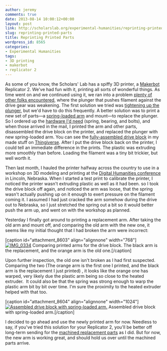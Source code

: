 ```yaml
---
author: jeremy
comments: true
date: 2013-08-14 10:00:12+00:00
layout: post
link: http://scholarslab.org/experimental-humanities/reprinting-printed-parts/
slug: reprinting-printed-parts
title: Reprinting Printed Parts
wordpress_id: 8565
categories:
- Experimental Humanities
tags:
- 3D printing
- makerbot
- replicator 2
---
```


As some of you know, the Scholars' Lab has a spiffy 3D printer, a [Makerbot](http://makerbot.com) Replicator 2. We've had fun with it, printing all sorts of wonderful things. As time went on and we continued using it, we ran into a problem [plenty of other folks encountered](http://support.makerbot.com/entries/22871743-Replicator-2-stops-extruding-either-starts-clicking-or-silently-stops-), where the plunger that pushes filament against the drive gear was weakening. The first solution we tried was [tightening up the plunger](http://www.youtube.com/watch?v=QOJN_8AAC9U), but we'd have to do this frequently. A better solution was to print a new set of parts—a [spring-loaded arm](http://www.thingiverse.com/thing:53125) and mount—to replace the plunger. So I ordered up the [hardware I'd need](http://store.makerbot.com/drive-block-hardware-kit.html) (spring, bearing, and bolts), and when those arrived in the mail, I printed the arm and other parts, disassembled the drive block on the printer, and replaced the plunger with new spring-loaded arm. You can see the [fully-assembled drive block](http://www.thingiverse.com/make:38003) in my made stuff on [Thingiverse](http://thingiverse.com). After I put the drive block back on the printer, I could tell an immediate difference in the prints. The plastic was extruding more smoothly than before. Loading the filament was a tiny bit trickier, but well worth it.

Then last month, I hauled the printer halfway across the country to use in a workshop on 3D modeling and printing at the [Digital Humanities conference](http://dh2013.unl.edu) in Lincoln, Nebraska. When I started a test print to calibrate the printer, I noticed the printer wasn't extruding plastic as well as it had been. so I took the drive block off again, and noticed the arm was loose, that the spring wasn't actually pushing up on it enough to exert pressure on the filament coming it. I assumed I had just cracked the arm somehow during the drive out to Nebraska, so I just stretched the spring out a bit so it would better push the arm up, and went on with the workshop as planned.

Yesterday I finally got around to printing a replacement arm. After taking the old arm and mount off, and comparing the old arm with the new one, it seems like my initial thought that I had broken the arm were incorrect:

[caption id="attachment_8603" align="alignnone" width="768"][![IMG_0334](http://www.scholarslab.org/wp-content/uploads/2013/08/IMG_0334-768x1024.jpg)](http://www.scholarslab.org/wp-content/uploads/2013/08/IMG_0334.jpg) Comparing printed arms for the drive block. The black arm is the replacement, and the orange arm is the old one.[/caption]

Upon further inspection, the old one isn't broken as I had first suspected. Comparing the two (The orange arm is the first one I printed, and the black arm is the replacement I just printed) , it looks like the orange one has warped, very likely due the plastic arm being so close to the heated extruder.  It could also be that the spring was strong enough to warp the plastic arm bit by bit over time. I'm sure the proximity to the heated extruder helped with that too.

[caption id="attachment_8604" align="alignnone" width="1024"][![Assembled drive block with spring-loaded arm.](http://www.scholarslab.org/wp-content/uploads/2013/08/IMG_0338-1024x768.jpg)](http://www.scholarslab.org/wp-content/uploads/2013/08/IMG_0338.jpg) Assembled drive block with spring-loaded arm.[/caption]

I decided to go ahead and use the newly printed arm for now. Needless to say, if you've tried this solution for your Replicator 2, you'll be better off long-term sending for the [machined replacement parts](http://store.makerbot.com/extruder-upgrade.html) as I did. But for now, the new arm is working great, and should hold us over until the machined parts arrive.
